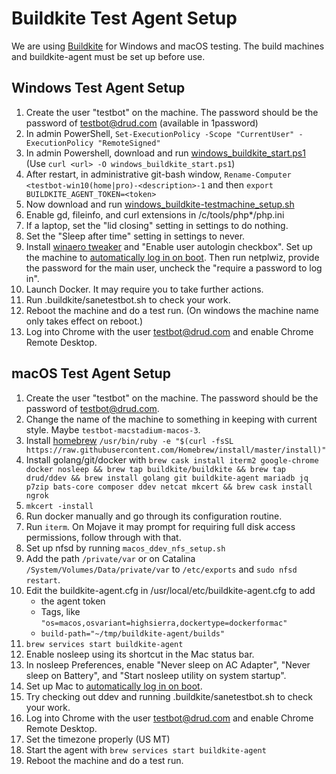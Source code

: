 # Buildkite Test Agent Setup

We are using [Buildkite](https://buildkite.com/drud) for Windows and macOS testing. The build machines and buildkite-agent must be set up before use.

## Windows Test Agent Setup

1. Create the user "testbot" on the machine. The password should be the password of testbot@drud.com (available in 1password)
2. In admin PowerShell, `Set-ExecutionPolicy -Scope "CurrentUser" -ExecutionPolicy "RemoteSigned"`
3. In admin Powershell, download and run [windows_buildkite_start.ps1](scripts/windows_buildkite_start.ps1) (Use `curl <url> -O windows_buildkite_start.ps1`)
4. After restart, in administrative git-bash window, `Rename-Computer <testbot-win10(home|pro)-<description>-1` and then `export BUILDKITE_AGENT_TOKEN=<token>`
5. Now download and run [windows_buildkite-testmachine_setup.sh](scripts/windows_buildkite_setup.sh)
6. Enable gd, fileinfo, and curl extensions in /c/tools/php*/php.ini
7. If a laptop, set the "lid closing" setting in settings to do nothing.
8. Set the "Sleep after time" setting in settings to never.
9. Install [winaero tweaker](https://winaero.com/request.php?1796) and "Enable user autologin checkbox". Set up the machine to [automatically log in on boot](https://www.cnet.com/how-to/automatically-log-in-to-your-windows-10-pc/).  Then run netplwiz, provide the password for the main user, uncheck the "require a password to log in".
10. Launch Docker. It may require you to take further actions.
11. Run .buildkite/sanetestbot.sh to check your work.
12. Reboot the machine and do a test run. (On windows the machine name only takes effect on reboot.)
13. Log into Chrome with the user testbot@drud.com and enable Chrome Remote Desktop.

## macOS Test Agent Setup

1. Create the user "testbot" on the machine. The password should be the password of testbot@drud.com.
2. Change the name of the machine to something in keeping with current style. Maybe `testbot-macstadium-macos-3`.
3. Install [homebrew](https://brew.sh/) `/usr/bin/ruby -e "$(curl -fsSL https://raw.githubusercontent.com/Homebrew/install/master/install)"`
4. Install golang/git/docker with `brew cask install iterm2 google-chrome  docker nosleep && brew tap buildkite/buildkite && brew tap drud/ddev && brew install golang git buildkite-agent mariadb jq p7zip bats-core composer ddev netcat mkcert && brew cask install ngrok`
5. `mkcert -install`
6. Run docker manually and go through its configuration routine.
7. Run `iterm`. On Mojave it may prompt for requiring full disk access permissions, follow through with that.
8. Set up nfsd by running `macos_ddev_nfs_setup.sh`
9. Add the path `/private/var` or on Catalina `/System/Volumes/Data/private/var` to `/etc/exports` and `sudo nfsd restart`.
10. Edit the buildkite-agent.cfg in /usr/local/etc/buildkite-agent.cfg to add
    * the agent token
    * Tags, like `"os=macos,osvariant=highsierra,dockertype=dockerformac"`
    * `build-path="~/tmp/buildkite-agent/builds"`
11. `brew services start buildkite-agent`
12. Enable nosleep using its shortcut in the Mac status bar.
13. In nosleep Preferences, enable "Never sleep on AC Adapter", "Never sleep on Battery", and "Start nosleep utility on system startup".
14. Set up Mac to [automatically log in on boot](https://support.apple.com/en-us/HT201476).
15. Try checking out ddev and running .buildkite/sanetestbot.sh to check your work.
16. Log into Chrome with the user testbot@drud.com and enable Chrome Remote Desktop.
17. Set the timezone properly (US MT)
18. Start the agent with `brew services start buildkite-agent`
19. Reboot the machine and do a test run.
